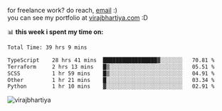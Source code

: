 for freelance work? do reach, [email](mailto:vlbhartiya@gmail.com) :)<br/>
you can see my portfolio at [virajbhartiya.com](https://virajbhartiya.com) :D

📊 **this week i spent my time on:**

<!--START_SECTION:waka-->

```txt
Total Time: 39 hrs 9 mins

TypeScript    28 hrs 41 mins  █████████████████▓░░░░░░░   70.81 %
Terraform     2 hrs 13 mins   █▒░░░░░░░░░░░░░░░░░░░░░░░   05.51 %
SCSS          1 hr 59 mins    █▒░░░░░░░░░░░░░░░░░░░░░░░   04.91 %
Other         1 hr 21 mins    █░░░░░░░░░░░░░░░░░░░░░░░░   03.34 %
Python        1 hr 10 mins    ▓░░░░░░░░░░░░░░░░░░░░░░░░   02.91 %
```

<!--END_SECTION:waka-->

<p align="left"> <img src="https://komarev.com/ghpvc/?username=virajbhartiya&color=blue" alt="virajbhartiya" /> </p>

